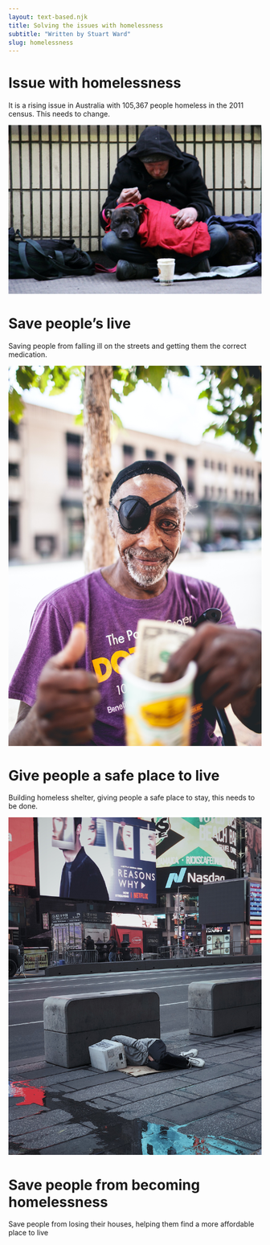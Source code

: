 ```yaml
---
layout: text-based.njk
title: Solving the issues with homelessness
subtitle: "Written by Stuart Ward"
slug: homelessness
---
```


# Issue with homelessness 

It is a rising issue in Australia with 105,367 people homeless in the 2011 census. This needs to change. 
 
![Homelessness photo 1](/static/images/homelessness/wfp-homeless-1.jpg)
# Save people’s live
Saving people from falling ill on the streets and getting them the correct medication. 

 

![Homelessness photo 2](/static/images/homelessness/wfp-homeless-2.jpg)

 

# Give people a safe place to live 

 

Building homeless shelter, giving people a safe place to stay, this needs to be done. 

 

![Homelessness photo 3](/static/images/homelessness/wfp-homeless-3.jpg)

 

# Save people from becoming homelessness 

 

Save people from losing their houses, helping them find a more affordable place to live 
